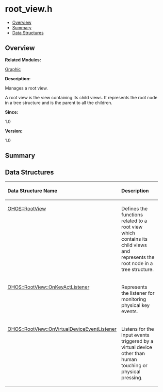 # root\_view.h<a name="EN-US_TOPIC_0000001055198108"></a>

-   [Overview](#section1168354102165628)
-   [Summary](#section2067023294165628)
-   [Data Structures](#nested-classes)

## **Overview**<a name="section1168354102165628"></a>

**Related Modules:**

[Graphic](graphic.md)

**Description:**

Manages a root view. 

A root view is the view containing its child views. It represents the root node in a tree structure and is the parent to all the children.

**Since:**

1.0

**Version:**

1.0

## **Summary**<a name="section2067023294165628"></a>

## Data Structures<a name="nested-classes"></a>

<a name="table809387794165628"></a>
<table><thead align="left"><tr id="row996848848165628"><th class="cellrowborder" valign="top" width="50%" id="mcps1.1.3.1.1"><p id="p1215082388165628"><a name="p1215082388165628"></a><a name="p1215082388165628"></a>Data Structure Name</p>
</th>
<th class="cellrowborder" valign="top" width="50%" id="mcps1.1.3.1.2"><p id="p1753442388165628"><a name="p1753442388165628"></a><a name="p1753442388165628"></a>Description</p>
</th>
</tr>
</thead>
<tbody><tr id="row1019269486165628"><td class="cellrowborder" valign="top" width="50%" headers="mcps1.1.3.1.1 "><p id="p2032975065165628"><a name="p2032975065165628"></a><a name="p2032975065165628"></a><a href="ohos-rootview.md">OHOS::RootView</a></p>
</td>
<td class="cellrowborder" valign="top" width="50%" headers="mcps1.1.3.1.2 "><p id="p990721776165628"><a name="p990721776165628"></a><a name="p990721776165628"></a>Defines the functions related to a root view which contains its child views and represents the root node in a tree structure. </p>
</td>
</tr>
<tr id="row249243048165628"><td class="cellrowborder" valign="top" width="50%" headers="mcps1.1.3.1.1 "><p id="p662058140165628"><a name="p662058140165628"></a><a name="p662058140165628"></a><a href="ohos-rootview-onkeyactlistener.md">OHOS::RootView::OnKeyActListener</a></p>
</td>
<td class="cellrowborder" valign="top" width="50%" headers="mcps1.1.3.1.2 "><p id="p1051296799165628"><a name="p1051296799165628"></a><a name="p1051296799165628"></a>Represents the listener for monitoring physical key events. </p>
</td>
</tr>
<tr id="row1698094593165628"><td class="cellrowborder" valign="top" width="50%" headers="mcps1.1.3.1.1 "><p id="p1407067117165628"><a name="p1407067117165628"></a><a name="p1407067117165628"></a><a href="ohos-rootview-onvirtualdeviceeventlistener.md">OHOS::RootView::OnVirtualDeviceEventListener</a></p>
</td>
<td class="cellrowborder" valign="top" width="50%" headers="mcps1.1.3.1.2 "><p id="p1436223849165628"><a name="p1436223849165628"></a><a name="p1436223849165628"></a>Listens for the input events triggered by a virtual device other than human touching or physical pressing. </p>
</td>
</tr>
</tbody>
</table>

